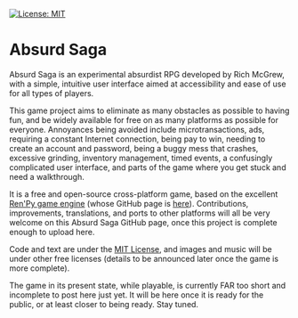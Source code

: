 [![License: MIT](https://img.shields.io/badge/License-MIT-yellow.svg)](https://opensource.org/licenses/MIT)
# Absurd Saga

Absurd Saga is an experimental absurdist RPG developed by Rich McGrew, with a simple, intuitive user interface aimed at accessibility and ease of use for all types of players.

This game project aims to eliminate as many obstacles as possible to having fun, and be widely available for free on as many platforms as possible for everyone. Annoyances being avoided include microtransactions, ads, requiring a constant Internet connection, being pay to win, needing to create an account and password, being a buggy mess that crashes, excessive grinding, inventory management, timed events, a confusingly complicated user interface, and parts of the game where you get stuck and need a walkthrough.

It is a free and open-source cross-platform game, based on the excellent [Ren'Py game engine](https://www.renpy.org/) (whose GitHub page is [here](https://github.com/renpy/renpy)). Contributions, improvements, translations, and ports to other platforms will all be very welcome on this Absurd Saga GitHub page, once this project is complete enough to upload here.

Code and text are under the [MIT License](LICENSE), and images and music will be under other free licenses (details to be announced later once the game is more complete).

The game in its present state, while playable, is currently FAR too short and incomplete to post here just yet. It will be here once it is ready for the public, or at least closer to being ready. Stay tuned.
